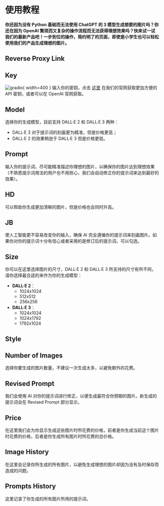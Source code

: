# 使用教程

**你还因为没有 Python 基础而无法使用 ChatGPT 的 3 模型生成想要的图片吗？你还在因为 OpenAI 繁琐而又复杂的操作流程而无法获得理想效果吗？快来试一试我们的最新产品吧！一步到位的操作，简约明了的页面，即使是小学生也可以轻松使用我们的产品生成理想的图片。**

## Reverse Proxy Link

## Key
![gradio](img/1.png){ width=400 }
输入你的密钥，点击 [这里](https://ai.voilatech.co.jp/) 在我们的官网获取更加方便的 API 密钥，或者可以在 OpenAI 官网获取。

## Model
选择你的生成模型，目前支持 DALL·E 2 和 DALL·E 3 两种：
- DALL·E 3 对于提示词的刻画更为精准，但是价格更高；
- DALL·E 2 的效果稍逊于 DALL·E 3 但是价格更低。

## Prompt
输入你的提示词，尽可能精准描述你理想的图片，以确保你的图片达到理想效果（不熟悉提示词用法的用户也不用担心，我们会自动修正你的提示词来达到最好的效果）。

## HD
可以帮助你生成更加清晰的图片，但是价格也会同时升高。

## JB
使人工智能更不容易改变你的输入，确保 AI 完全遵循你的提示词来刻画图片。如果你对你的提示词十分有信心或者采用的是修订后的提示词，可以勾选。

## Size
你可以在这里选择图片的尺寸，DALL·E 2 和 DALL·E 3 所支持的尺寸有所不同，请你选择最合适的来作为你的生成模型：
- **DALL·E 2**： 
  - 1024x1024
  - 512x512
  - 256x256
- **DALL·E 3**：
  - 1024x1024
  - 1024x1792
  - 1792x1024

## Style

## Number of Images
选择你要生成的图片数量，不建议一次生成太多，以避免额外的花费。

## Revised Prompt
我们会使用 AI 对你的提示词进行修正，以便生成最符合你预期的图片。新生成的提示词会在 Revised Prompt 部分显示。

## Price
在这里我们会为你显示生成这些图片时所花费的价格，前者是你生成当前这个图片时花费的价格，后者是你生成所有图片时所花费的总价格。

## Image History
在这里会记录你所生成的所有图片，以避免生成理想的图片却因为没有及时保存而造成的问题。

## Prompts History
这里记录了你生成的所有图片所用的提示词。
